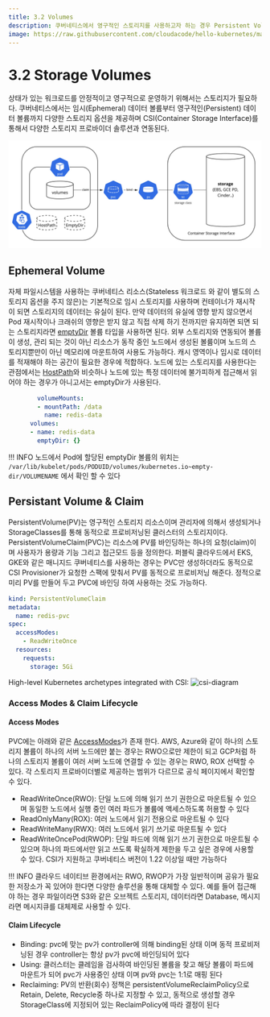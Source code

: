 ```yaml
---
title: 3.2 Volumes
description: 쿠버네티스에서 영구적인 스토리지를 사용하고자 하는 경우 Persistent Volume을 활용할 수 있다
image: https://raw.githubusercontent.com/cloudacode/hello-kubernetes/main/docs/assets/kubernetes-school.png
---
```


# 3.2 Storage Volumes

상태가 있는 워크로드를 안정적이고 영구적으로 운영하기 위해서는 스토리지가 필요하다. 쿠버네티스에서는 임시(Ephemeral) 데이터 볼륨부터 영구적인(Persistent) 데이터 볼륨까지 다양한 스토리지 옵션을 제공하며 CSI(Container Storage Interface)를 통해서 다양한 스토리지 프로바이더 솔루션과 연동된다.

![storage-persistent-ephemeral](./assets/storage-persistent-ephemeral.jpg)

## Ephemeral Volume

자체 파일시스템을 사용하는 쿠버네티스 리소스(Stateless 워크로드 와 같이 별도의 스토리지 옵션을 주지 않은)는 기본적으로 임시 스토리지를 사용하며 컨테이너가 재시작이 되면 스토리지의 데이터는 유실이 된다. 만약 데이터의 유실에 영향 받지 않으면서 Pod 재시작이나 크래쉬의 영향은 받지 않고 직접 삭제 하기 전까지만 유지하면 되면 되는 스토리지라면 [emptyDir](https://kubernetes.io/docs/concepts/storage/volumes/#emptydir) 볼륨 타입을 사용하면 된다. 외부 스토리지와 연동되어 볼륨이 생성, 관리 되는 것이 아닌 리소스가 동작 중인 노드에서 생성된 볼륨이며 노드의 스토리지뿐만이 아닌 메모리에 마운트하여 사용도 가능하다. 캐시 영역이나 임시로 데이터를 적재해야 하는 공간이 필요한 경우에 적합하다. 노드에 있는 스토리지를 사용한다는 관점에서는 [HostPath](https://kubernetes.io/docs/concepts/storage/volumes/#hostpath)와 비슷하나 노드에 있는 특정 데이터에 불가피하게 접근해서 읽어야 하는 경우가 아니고서는 emptyDir가 사용된다.

```yaml
        volumeMounts:
        - mountPath: /data
          name: redis-data
      volumes:
      - name: redis-data
        emptyDir: {}
```

!!! INFO
    노드에서 Pod에 할당된 emptyDir 볼륨의 위치는
    ```/var/lib/kubelet/pods/PODUID/volumes/kubernetes.io~empty-dir/VOLUMENAME```
    에서 확인 할 수 있다

## Persistant Volume & Claim

PersistentVolume(PV)는 영구적인 스토리지 리소스이며 관리자에 의해서 생성되거나 StorageClasses를 통해 동적으로 프로비저닝된 클러스터의 스토리지이다. PersistentVolumeClaim(PVC)는 리소스에 PV를 바인딩하는 하나의 요청(claim)이며 사용자가 용량과 기능 그리고 접근모드 등을 정의한다. 퍼블릭 클라우드에서 EKS, GKE와 같은 매니지드 쿠버네티스를 사용하는 경우는 PVC만 생성하더라도 동적으로 CSI Provisioner가 요청한 스팩에 맞춰서 PV를 동적으로 프로비저닝 해준다. 정적으로 미리 PV를 만들어 두고 PVC에 바인딩 하여 사용하는 것도 가능하다.

```yaml
kind: PersistentVolumeClaim
metadata:
  name: redis-pvc
spec:
  accessModes:
    - ReadWriteOnce
  resources:
    requests:
      storage: 5Gi
```

High-level Kubernetes archetypes integrated with CSI:
![csi-diagram](https://d33wubrfki0l68.cloudfront.net/f32751c5b6d79e7d48c2822f06faafe121ed48c6/2f3b2/images/blog/2018-08-02-dynamically-expand-volume-csi/csi-diagram.png)

### Access Modes & Claim Lifecycle

#### Access Modes
PVC에는 아래와 같은 [AccessModes](https://kubernetes.io/docs/concepts/storage/persistent-volumes/#access-modes)가 존재 한다. AWS, Azure와 같이 하나의 스토리지 볼륨이 하나의 서버 노드에만 붙는 경우는 RWO으로만 제한이 되고 GCP처럼 하나의 스토리지 볼륨이 여러 서버 노드에 연결할 수 있는 경우는 RWO, ROX 선택할 수 있다. 각 스토리지 프로바이더별로 제공하는 범위가 다르므로 공식 페이지에서 확인할 수 있다.

- ReadWriteOnce(RWO): 단일 노드에 의해 읽기 쓰기 권한으로 마운트될 수 있으며 동일한 노드에서 실행 중인 여러 파드가 볼륨에 액세스하도록 허용할 수 있다
- ReadOnlyMany(ROX): 여러 노드에서 읽기 전용으로 마운트될 수 있다
- ReadWriteMany(RWX): 여러 노드에서 읽기 쓰기로 마운트될 수 있다
- ReadWriteOncePod(RWOP): 단일 파드에 의해 읽기 쓰기 권한으로 마운트될 수 있으며 하나의 파드에서만 읽고 쓰도록 확실하게 제한을 두고 싶은 경우에 사용할 수 있다. CSI가 지원하고 쿠버네티스 버전이 1.22 이상일 때만 가능하다

!!! INFO
    클라우드 네이티브 환경에서는 RWO, RWOP가 가장 일반적이며 공유가 필요한 저장소가 꼭 있어야 한다면 다양한 솔루션을 통해 대체할 수 있다. 예를 들어 접근해야 하는 경우 파일이라면 S3와 같은 오브젝트 스토리지, 데이터라면 Database, 메시지 라면 메시지큐를 대체제로 사용할 수 있다.

#### Claim Lifecycle

- Binding: pvc에 맞는 pv가 controller에 의해 binding된 상태 이며 동적 프로비저닝된 경우 controller는 항상 pv가 pvc에 바인딩되어 있다
- Using: 클러스터는 클레임을 검사하여 바인딩된 볼륨을 찾고 해당 볼륨이 파드에 마운트가 되어 pvc가 사용중인 상태 이며 pv와 pvc는 1:1로 매핑 된다
- Reclaiming: PV의 반환(회수) 정책은 persistentVolumeReclaimPolicy으로 Retain, Delete, Recycle중 하나로 지정할 수 있고, 동적으로 생성할 경우 StorageClass에 지정되어 있는 ReclaimPolicy에 따라 결정이 된다
